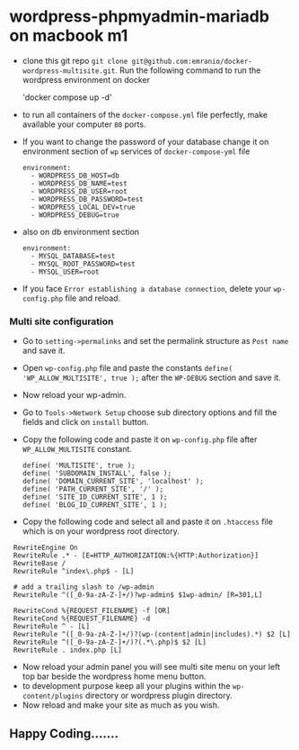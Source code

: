 # wordpress-phpmyadmin-mariadb on macbook m1

- clone this git repo `git clone git@github.com:emranio/docker-wordpress-multisite.git`. Run the following command to run the wordpress environment on docker

    'docker compose up -d'

- to run all containers of the `docker-compose.yml` file perfectly,  make available your computer `80` ports.
- If you want to change the password of your database change it on environment section of `wp` services of `docker-compose-yml` file

    ```
    environment:
      - WORDPRESS_DB_HOST=db
      - WORDPRESS_DB_NAME=test
      - WORDPRESS_DB_USER=root
      - WORDPRESS_DB_PASSWORD=test
      - WORDPRESS_LOCAL_DEV=true
      - WORDPRESS_DEBUG=true
    ```


- also on db environment section

    ```
    environment:
      - MYSQL_DATABASE=test
      - MYSQL_ROOT_PASSWORD=test
      - MYSQL_USER=root
    ```

- If you face `Error establishing a database connection`, delete your `wp-config.php` file and reload.

### Multi site configuration

- Go to `setting->permalinks` and set the permalink structure as `Post name` and save it.
- Open `wp-config.php` file and paste the constants `define( 'WP_ALLOW_MULTISITE', true );` after the `WP-DEBUG` section and save it.
- Now reload your wp-admin.
- Go to `Tools->Network Setup` choose sub directory options and fill the fields and click on `install` button.
- Copy the following code and paste it on `wp-config.php` file after `WP_ALLOW_MULTISITE` constant.

  ```
  define( 'MULTISITE', true );
  define( 'SUBDOMAIN_INSTALL', false );
  define( 'DOMAIN_CURRENT_SITE', 'localhost' );
  define( 'PATH_CURRENT_SITE', '/' );
  define( 'SITE_ID_CURRENT_SITE', 1 );
  define( 'BLOG_ID_CURRENT_SITE', 1 );
  ```

- Copy the following code and select all and paste it on `.htaccess` file which is on your wordpress root directory.

 ```
  RewriteEngine On
  RewriteRule .* - [E=HTTP_AUTHORIZATION:%{HTTP:Authorization}]
  RewriteBase /
  RewriteRule ^index\.php$ - [L]

  # add a trailing slash to /wp-admin
  RewriteRule ^([_0-9a-zA-Z-]+/)?wp-admin$ $1wp-admin/ [R=301,L]

  RewriteCond %{REQUEST_FILENAME} -f [OR]
  RewriteCond %{REQUEST_FILENAME} -d
  RewriteRule ^ - [L]
  RewriteRule ^([_0-9a-zA-Z-]+/)?(wp-(content|admin|includes).*) $2 [L]
  RewriteRule ^([_0-9a-zA-Z-]+/)?(.*\.php)$ $2 [L]
  RewriteRule . index.php [L]
  ```
- Now reload your admin panel you will see multi site menu on your left top bar beside the wordpress home menu button. 
- to development purpose keep all your plugins within the `wp-content/plugins` directory or wordpress plugin directory.
- Now reload and make your site as much as you wish.

##                        Happy Coding.......

